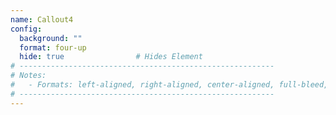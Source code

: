 ```yaml
---
name: Callout4
config:
  background: ""
  format: four-up
  hide: true                # Hides Element
# ---------------------------------------------------------
# Notes:
#   - Formats: left-aligned, right-aligned, center-aligned, full-bleed, big-numbers
# ---------------------------------------------------------
---
```


